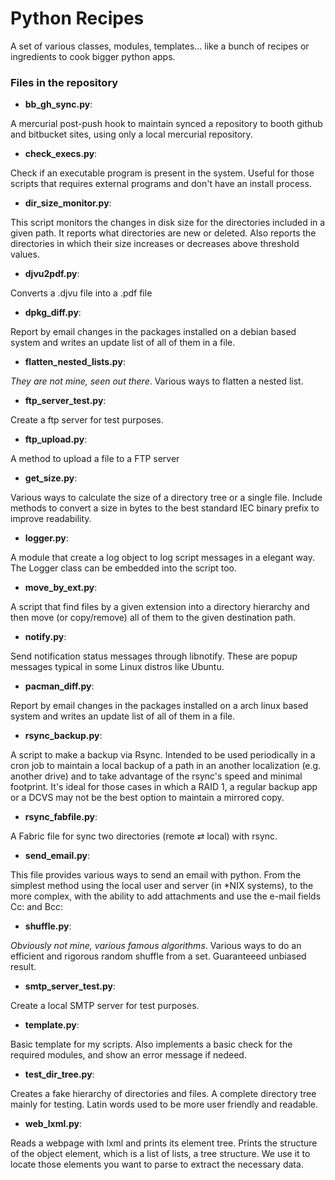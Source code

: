 # Python Recipes

A set of various classes, modules, templates... like a bunch of recipes or
ingredients to cook bigger python apps.


### Files in the repository

* **bb_gh_sync.py**:

 A mercurial post-push hook to maintain synced a repository to booth github and
 bitbucket sites, using only a local mercurial repository.

* **check_execs.py**:

 Check if an executable program is present in the system. Useful for those
 scripts that requires external programs and don't have an install process.

* **dir_size_monitor.py**:

 This script monitors the changes in disk size for the directories included in
 a given path. It reports what directories are new or deleted. Also reports the
 directories in which their size increases or decreases above threshold values.

* **djvu2pdf.py**:

 Converts a .djvu file into a .pdf file

* **dpkg_diff.py**:

 Report by email changes in the packages installed on a debian based system and
 writes an update list of all of them in a file.

* **flatten_nested_lists.py**:

 *They are not mine, seen out there*. Various ways to flatten a nested list.

* **ftp_server_test.py**:

 Create a ftp server for test purposes.

* **ftp_upload.py**:

 A method to upload a file to a FTP server

* **get_size.py**:

 Various ways to calculate the size of a directory tree or a single file.
 Include methods to convert a size in bytes to the best standard IEC binary
 prefix to improve readability.

* **logger.py**:

 A module that create a log object to log script messages in a elegant way.
 The Logger class can be embedded into the script too.

* **move_by_ext.py**:

 A script that find files by a given extension into a directory hierarchy and
 then move (or copy/remove) all of them to the given destination path.

* **notify.py**:

 Send notification status messages through libnotify. These are popup messages
 typical in some Linux distros like Ubuntu.

* **pacman_diff.py**:

 Report by email changes in the packages installed on a arch linux based system
 and writes an update list of all of them in a file.

* **rsync_backup.py**:

 A script to make a backup via Rsync. Intended to be used periodically in a cron
 job to maintain a local backup of a path in an another localization (e.g.
 another drive) and to take advantage of the rsync's speed and minimal
 footprint. It's ideal for those cases in which a RAID 1, a regular backup app
 or a DCVS may not be the best option to maintain a mirrored copy.

* **rsync_fabfile.py**:

 A Fabric file for sync two directories (remote ⇄ local) with rsync.

* **send_email.py**:

 This file provides various ways to send an email with python. From the simplest
 method using the local user and server (in *NIX systems), to the more complex,
 with the ability to add attachments and use the e-mail fields Cc: and Bcc:

* **shuffle.py**:

 *Obviously not mine, various famous algorithms*. Various ways to do an
 efficient and rigorous random shuffle from a set. Guaranteeed unbiased result.

* **smtp_server_test.py**:

 Create a local SMTP server for test purposes.

* **template.py**:

 Basic template for my scripts. Also implements a basic check for the required
 modules, and show an error message if nedeed.

* **test_dir_tree.py**:

 Creates a fake hierarchy of directories and files.  A complete directory tree
 mainly for testing. Latin words used to be more user friendly and readable.

* **web_lxml.py**:

 Reads a webpage with lxml and prints its element tree. Prints the structure of
 the object element, which is a list of lists, a tree structure. We use it to
 locate those elements you want to parse to extract the necessary data.
